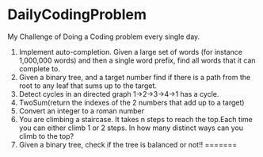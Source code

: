 # DailyCodingProblem
My Challenge of Doing a Coding problem every single day.


1) Implement auto-completion. Given a large set of words (for instance 1,000,000 words) and then a single word prefix, find all words that it can complete to.
2) Given a binary tree, and a target number find if there is a path from the root to any leaf that sums up to the target.
3) Detect cycles in an directed graph 1->2->3->4->1 has a cycle.
4) TwoSum(return the indexes of the 2 numbers that add up to a target)
5) Convert an integer to a roman number
6) You are climbing a staircase. It takes n steps to reach the top.Each time you can either climb 1 or 2 steps. In how many distinct ways can you climb to the top?
7) Given a binary tree, check if the tree is balanced or not!!
=======

